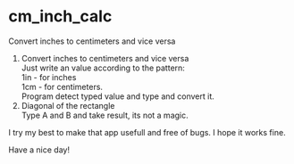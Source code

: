 # cm_inch_calc
Convert inches to centimeters and vice versa

1. Convert inches to centimeters and vice versa<br>
  Just write an value according to the pattern:<br>
    1in - for inches<br>
    1cm - for centimeters.<br>
  Program detect typed value and type and convert it.
2. Diagonal of the rectangle<BR>
  Type A and B and take result, its not a magic.
  
I try my best to make that app usefull and free of bugs. 
I hope it works fine.

Have a nice day!
